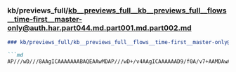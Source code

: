 ### kb/previews_full/kb__previews_full__kb__previews_full__flows__time-first__master-only@auth.har.part044.md.part001.md.part002.md

```md
### kb/previews_full/kb__previews_full__flows__time-first__master-only@auth.har.part044.md.part001.md (part 002)

```md
AP///wD///8AAgICAAAAAAABAQEAAwMDAP///wD+/v4AAgICAAAAAAD9/f0A/v7+AAMDAwADAwMA/v7+AP///wACAQ
```

```

```
